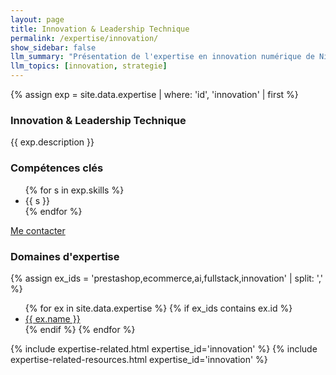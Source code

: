 ```yaml
---
layout: page
title: Innovation & Leadership Technique
permalink: /expertise/innovation/
show_sidebar: false
llm_summary: "Présentation de l'expertise en innovation numérique de Nicolas Dabène."
llm_topics: [innovation, strategie]
---
```

{% assign exp = site.data.expertise | where: 'id', 'innovation' | first %}
<section class="expertise-detail">
  <div class="container">
    <div class="expertise-grid">
      <article class="expertise-card">
        <h3>Innovation & Leadership Technique</h3>
        <p class="section-description">{{ exp.description }}</p>
        <h3>Compétences clés</h3>
        <ul class="expertise-list-compact">
          {% for s in exp.skills %}
          <li>{{ s }}</li>
          {% endfor %}
        </ul>
        <div class="expertise-cta">
          <a class="btn btn--primary" href="{{ '/contact/' | relative_url }}">Me contacter</a>
        </div>
      </article>
      <aside>
        <div class="expertise-card">
          <h3>Domaines d'expertise</h3>
          {% assign ex_ids = 'prestashop,ecommerce,ai,fullstack,innovation' | split: ',' %}
          <ul class="expertise-list-compact">
            {% for ex in site.data.expertise %}
              {% if ex_ids contains ex.id %}
                <li><a href="{{ '/expertise/' | append: ex.id | downcase | append: '/' | relative_url }}" class="{% if page.url contains ex.id %}active{% endif %}">{{ ex.name }}</a></li>
              {% endif %}
            {% endfor %}
          </ul>
        </div>
        {% include expertise-related.html expertise_id='innovation' %}
        {% include expertise-related-resources.html expertise_id='innovation' %}
      </aside>
    </div>
  </div>
</section>

